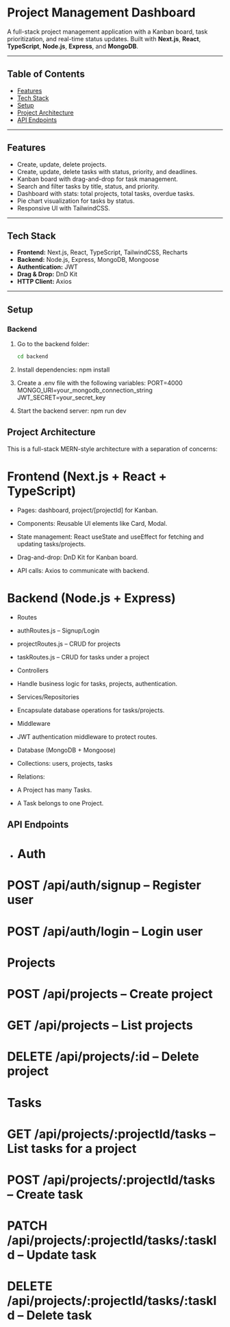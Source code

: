 # Project Management Dashboard

A full-stack project management application with a Kanban board, task prioritization, and real-time status updates. Built with **Next.js**, **React**, **TypeScript**, **Node.js**, **Express**, and **MongoDB**.

---

## Table of Contents
- [Features](#features)
- [Tech Stack](#tech-stack)
- [Setup](#setup)
- [Project Architecture](#project-architecture)
- [API Endpoints](#api-endpoints)

---

## Features
- Create, update, delete projects.
- Create, update, delete tasks with status, priority, and deadlines.
- Kanban board with drag-and-drop for task management.
- Search and filter tasks by title, status, and priority.
- Dashboard with stats: total projects, total tasks, overdue tasks.
- Pie chart visualization for tasks by status.
- Responsive UI with TailwindCSS.

---

## Tech Stack
- **Frontend:** Next.js, React, TypeScript, TailwindCSS, Recharts
- **Backend:** Node.js, Express, MongoDB, Mongoose
- **Authentication:** JWT
- **Drag & Drop:** DnD Kit
- **HTTP Client:** Axios

---

## Setup

### Backend
1. Go to the backend folder:
   ```bash
   cd backend
   
2. Install dependencies:
npm install

3. Create a .env file with the following variables:
PORT=4000
MONGO_URI=your_mongodb_connection_string
JWT_SECRET=your_secret_key

4. Start the backend server:
npm run dev


## Project Architecture

This is a full-stack MERN-style architecture with a separation of concerns:

 # Frontend (Next.js + React + TypeScript)

- Pages: dashboard, project/[projectId] for Kanban.

- Components: Reusable UI elements like Card, Modal.

- State management: React useState and useEffect for fetching and updating tasks/projects.

- Drag-and-drop: DnD Kit for Kanban board.

- API calls: Axios to communicate with backend.

 # Backend (Node.js + Express)

- Routes

- authRoutes.js – Signup/Login

- projectRoutes.js – CRUD for projects

- taskRoutes.js – CRUD for tasks under a project

- Controllers

- Handle business logic for tasks, projects, authentication.

- Services/Repositories

- Encapsulate database operations for tasks/projects.

- Middleware

- JWT authentication middleware to protect routes.

- Database (MongoDB + Mongoose)

- Collections: users, projects, tasks

- Relations:

- A Project has many Tasks.

- A Task belongs to one Project.

## API Endpoints
 - # Auth

# POST /api/auth/signup – Register user

# POST /api/auth/login – Login user

# Projects

# POST /api/projects – Create project

# GET /api/projects – List projects

# DELETE /api/projects/:id – Delete project

# Tasks

# GET /api/projects/:projectId/tasks – List tasks for a project

# POST /api/projects/:projectId/tasks – Create task

# PATCH /api/projects/:projectId/tasks/:taskId – Update task

# DELETE /api/projects/:projectId/tasks/:taskId – Delete task